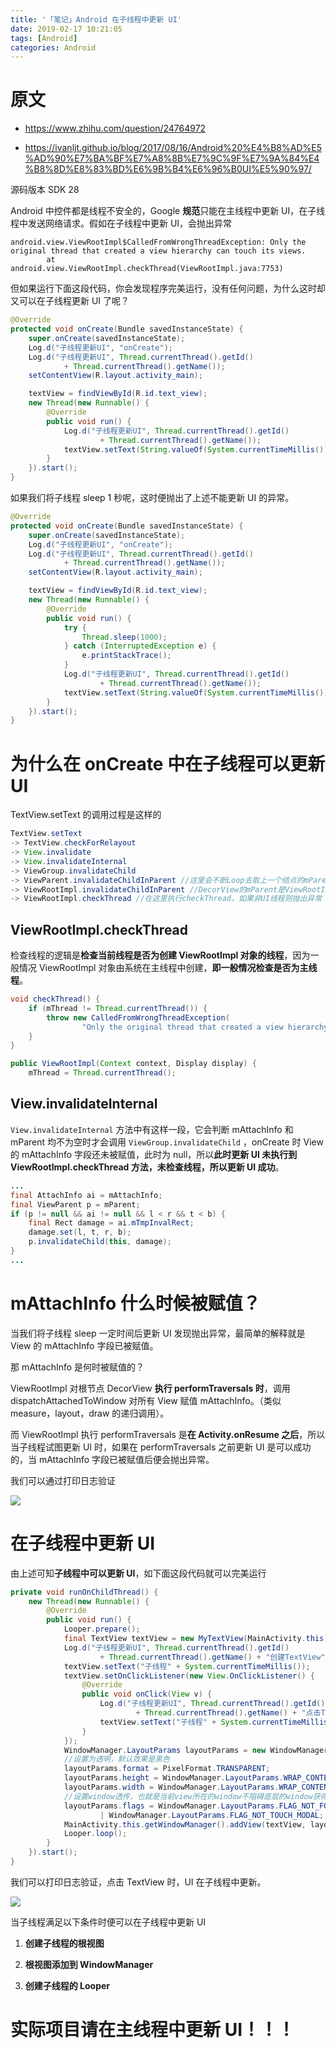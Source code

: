 ```yaml
---
title: '「笔记」Android 在子线程中更新 UI'
date: 2019-02-17 10:21:05
tags: [Android]
categories: Android
---
```


# 原文

- https://www.zhihu.com/question/24764972

- https://ivanljt.github.io/blog/2017/08/16/Android%20%E4%B8%AD%E5%AD%90%E7%BA%BF%E7%A8%8B%E7%9C%9F%E7%9A%84%E4%B8%8D%E8%83%BD%E6%9B%B4%E6%96%B0UI%E5%90%97/

源码版本 SDK 28

Android 中控件都是线程不安全的，Google **规范**只能在主线程中更新 UI，在子线程中发送网络请求。假如在子线程中更新 UI，会抛出异常

```
android.view.ViewRootImpl$CalledFromWrongThreadException: Only the original thread that created a view hierarchy can touch its views.
        at android.view.ViewRootImpl.checkThread(ViewRootImpl.java:7753)
```

但如果运行下面这段代码，你会发现程序完美运行，没有任何问题，为什么这时却又可以在子线程更新 UI 了呢？

```java
@Override
protected void onCreate(Bundle savedInstanceState) {
    super.onCreate(savedInstanceState);
    Log.d("子线程更新UI", "onCreate");
    Log.d("子线程更新UI", Thread.currentThread().getId()
            + Thread.currentThread().getName());
    setContentView(R.layout.activity_main);

    textView = findViewById(R.id.text_view);
    new Thread(new Runnable() {
        @Override
        public void run() {
            Log.d("子线程更新UI", Thread.currentThread().getId()
                    + Thread.currentThread().getName());
            textView.setText(String.valueOf(System.currentTimeMillis()));
        }
    }).start();
}
```

如果我们将子线程 sleep 1 秒呢，这时便抛出了上述不能更新 UI 的异常。

```java
@Override
protected void onCreate(Bundle savedInstanceState) {
    super.onCreate(savedInstanceState);
    Log.d("子线程更新UI", "onCreate");
    Log.d("子线程更新UI", Thread.currentThread().getId()
            + Thread.currentThread().getName());
    setContentView(R.layout.activity_main);

    textView = findViewById(R.id.text_view);
    new Thread(new Runnable() {
        @Override
        public void run() {
            try {
                Thread.sleep(1000);
            } catch (InterruptedException e) {
                e.printStackTrace();
            }
            Log.d("子线程更新UI", Thread.currentThread().getId()
                    + Thread.currentThread().getName());
            textView.setText(String.valueOf(System.currentTimeMillis()));
        }
    }).start();
}
```

# 为什么在 onCreate 中在子线程可以更新 UI

TextView.setText 的调用过程是这样的

```java
TextView.setText 
-> TextView.checkForRelayout
-> View.invalidate 
-> View.invalidateInternal 
-> ViewGroup.invalidateChild
-> ViewParent.invalidateChildInParent //这里会不断Loop去取上一个结点的mParent
-> ViewRootImpl.invalidateChildInParent //DecorView的mParent是ViewRootImpl
-> ViewRootImpl.checkThread //在这里执行checkThread，如果非UI线程则抛出异常
```

## ViewRootImpl.checkThread

检查线程的逻辑是**检查当前线程是否为创建 ViewRootImpl 对象的线程**，因为一般情况 ViewRootImpl 对象由系统在主线程中创建，**即一般情况检查是否为主线程**。

```java
void checkThread() {
    if (mThread != Thread.currentThread()) {
        throw new CalledFromWrongThreadException(
                "Only the original thread that created a view hierarchy can touch its views.");
    }
}
```

```java
public ViewRootImpl(Context context, Display display) {
    mThread = Thread.currentThread();
```

## View.invalidateInternal

`View.invalidateInternal` 方法中有这样一段，它会判断 mAttachInfo 和 mParent 均不为空时才会调用 `ViewGroup.invalidateChild` ，onCreate 时 View 的 mAttachInfo 字段还未被赋值，此时为 null，所以**此时更新 UI 未执行到 ViewRootImpl.checkThread 方法，未检查线程，所以更新 UI 成功**。

```java
...
final AttachInfo ai = mAttachInfo;
final ViewParent p = mParent;
if (p != null && ai != null && l < r && t < b) {
    final Rect damage = ai.mTmpInvalRect;
    damage.set(l, t, r, b);
    p.invalidateChild(this, damage);
}
...
```

# mAttachInfo 什么时候被赋值？

当我们将子线程 sleep 一定时间后更新 UI 发现抛出异常，最简单的解释就是 View 的 mAttachInfo 字段已被赋值。

那 mAttachInfo 是何时被赋值的？

ViewRootImpl 对根节点 DecorView **执行 performTraversals 时**，调用 dispatchAttachedToWindow 对所有 View 赋值 mAttachInfo。（类似 measure，layout，draw 的递归调用）。

而 ViewRootImpl 执行 performTraversals 是**在 Activity.onResume 之后**，所以当子线程试图更新 UI 时，如果在 performTraversals 之前更新 UI 是可以成功的，当 mAttachInfo 字段已被赋值后便会抛出异常。

我们可以通过打印日志验证

![](/images/posts/android/UI/子线程/logcat1.png)

# 在子线程中更新 UI

由上述可知**子线程中可以更新 UI**，如下面这段代码就可以完美运行

```java
private void runOnChildThread() {
    new Thread(new Runnable() {
        @Override
        public void run() {
            Looper.prepare();
            final TextView textView = new MyTextView(MainActivity.this);
            Log.d("子线程更新UI", Thread.currentThread().getId()
                    + Thread.currentThread().getName() + "创建TextView");
            textView.setText("子线程" + System.currentTimeMillis());
            textView.setOnClickListener(new View.OnClickListener() {
                @Override
                public void onClick(View v) {
                    Log.d("子线程更新UI", Thread.currentThread().getId()
                            + Thread.currentThread().getName() + "点击TextView");
                    textView.setText("子线程" + System.currentTimeMillis());
                }
            });
            WindowManager.LayoutParams layoutParams = new WindowManager.LayoutParams();
            //设置为透明，默认效果是黑色
            layoutParams.format = PixelFormat.TRANSPARENT;
            layoutParams.height = WindowManager.LayoutParams.WRAP_CONTENT;
            layoutParams.width = WindowManager.LayoutParams.WRAP_CONTENT;
            //设置window透传，也就是当前view所在的window不阻碍底层的window获得触摸事件
            layoutParams.flags = WindowManager.LayoutParams.FLAG_NOT_FOCUSABLE
                    | WindowManager.LayoutParams.FLAG_NOT_TOUCH_MODAL;
            MainActivity.this.getWindowManager().addView(textView, layoutParams);
            Looper.loop();
        }
    }).start();
}
```

我们可以打印日志验证，点击 TextView 时，UI 在子线程中更新。

![](/images/posts/android/UI/子线程/logcat2.png)

当子线程满足以下条件时便可以在子线程中更新 UI

1. **创建子线程的根视图**

2. **根视图添加到 WindowManager**

3. **创建子线程的 Looper**

# **实际项目请在主线程中更新 UI！！！**
